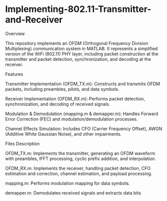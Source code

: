 # Implementing-802.11-Transmitter-and-Receiver

Overview

This repository implements an OFDM (Orthogonal Frequency Division Multiplexing) communication system in MATLAB. It represents a simplified version of the WiFi (802.11) PHY layer, including packet construction at the transmitter and packet detection, synchronization, and decoding at the receiver.

Features

Transmitter Implementation (OFDM_TX.m): Constructs and transmits OFDM packets, including preambles, pilots, and data symbols.

Receiver Implementation (OFDM_RX.m): Performs packet detection, synchronization, and decoding of received signals.

Modulation & Demodulation (mapping.m & demapper.m): Handles Forward Error Correction (FEC) and modulation/demodulation processes.

Channel Effects Simulation: Includes CFO (Carrier Frequency Offset), AWGN (Additive White Gaussian Noise), and other impairments.

Files Description

OFDM_TX.m: Implements the transmitter, generating an OFDM waveform with preambles, IFFT processing, cyclic prefix addition, and interpolation.

OFDM_RX.m: Implements the receiver, handling packet detection, CFO estimation and correction, channel estimation, and payload processing.

mapping.m: Performs modulation mapping for data symbols.

demapper.m: Demodulates received signals and extracts data bits
